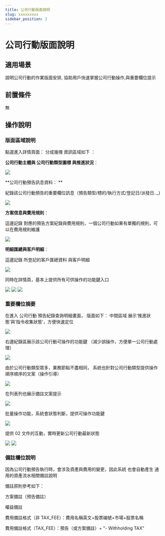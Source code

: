 ```yaml
---
title: 公司行動版面說明
slug: xxxxxxxxx
sidebar_position: 2
---
```



# 公司行動版面說明

## 適用場景

說明公司行動的作業版面安排, 協助用戶快速掌握公司行動操作,與重要欄位提示

## 前置條件

無

## 操作說明

### 版面區域說明

點選進入詳情頁面： 分成幾塊 資訊區域如下 ：

**公司行動主體與 公司行動類型圖標 與推進狀況**：  

<img src="/assets/HBA7bVbtloyTr8xaa0ucthe5nWx.png"/>

**公司行動預告訊息資料： **

紀錄該公司行動預告的重要欄位訊息（預告類型/標的/執行方式/登記日/派發日.._) 

<img src="/assets/XJbXbdllWoLWLexrQ1zch1Kjnfh.png"/>

**方案信息與費用規則**： 

這邊記錄 對應的預告方案紀錄與費用規則，一個公司行動如果有單獨的規則，可以在費用規則維護

<img src="/assets/NWHEb0jBEoRICyxRKvsc4elMnWh.png"/>

**明細匯總與客戶明細**： 

這邊記錄 所登記的客戶匯總資料 與客戶明細

<img src="/assets/KScFbzEXoo8HXXx0bd5c7dJAnwd.png"/>

 同時在詳情頁，基本上提供所有可供操作的功能鍵入口

<img src="/assets/GcVVbypQgoB6TPx6ucAcaJaunNd.png"/>

<img src="/assets/CFGZbM11ZoKtNfxTb1ycQtdfnBh.png"/>

<img src="/assets/KFX8bhcTto0USqxl89lchYjnnkg.png"/>

### 重要欄位摘要

在進入 公司行動 預告紀錄查詢明細畫面， 版面如下： 中間區域 展示‘推進狀態’與‘指令收集狀態‘，方便快速定位

<img src="/assets/Pz9vbTxDyo1STCxD6KscK3cfn8e.png"/>

右邊紀錄區展示該公司行動可操作的功能鍵 （減少誤操作，方便單一公司行動處理）

<img src="/assets/QZKobazscoOkQexshiQct3lRnXg.png"/>

由於公司行動類型眾多，業務節點不盡相同， 系統也針對公司行動類型提供操作順序順序的文案（操作引導）

<img src="/assets/DLTJbU6yuoXKtux643wc5KFEnaf.png"/>

在列表列也展示備註文案提示

<img src="/assets/FVZmbeo3mofls2xpoyKc77ZenHe.png"/>

批量操作功能，系統會狀態判斷，提供可操作功能鍵

<img src="/assets/EDGSbb2rZosZUPxXJoGc7Q1WnIc.png"/>

提供 02 文件的互動，實時更新公司行動最新狀態

<img src="/assets/HBqKbQbPZoAN3lx6iJecTTzqnLe.png"/>

<img src="/assets/L37Qbz2pEosJIxxhxALcQxbEnPh.png"/>

### 備註欄位說明

因為公司行動預告執行時，會涉及資產與費用的變更，因此系統 也會自動產生 通用的資產流水相關備註說明

備註原則參考如下：

方案備註（预告備註）

權益備註

費用備註格式（非 TAX_FEE）：費用名稱英文+股票编號+市場+股票名稱

費用備註格式（TAX_FEE）：預告（或方案備註）+ "- Withholding TAX"

